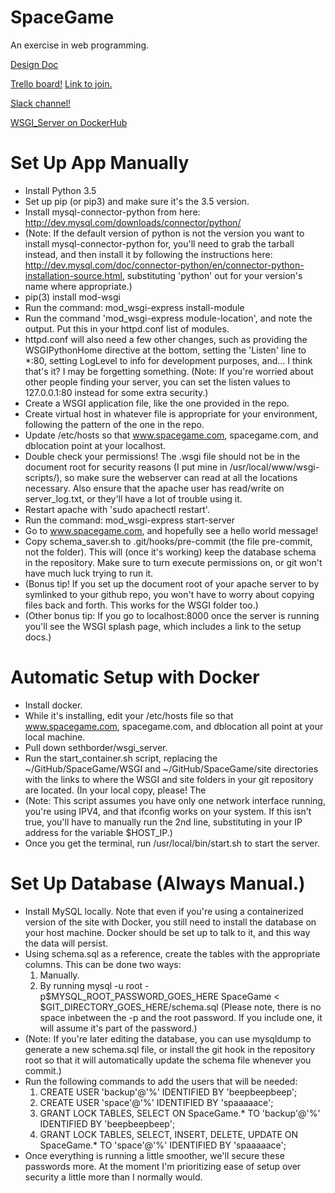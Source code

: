 # SpaceGame
An exercise in web programming.

[Design Doc](https://docs.google.com/document/d/1JXoDWlAkCuwvB_h88CZQTN37Kz0b176Fl4FXOW26tEo/edit?usp=sharing)

[Trello board!](https://trello.com/b/g4PNq8ho/space-game-main) [Link to join.](https://trello.com/invite/b/g4PNq8ho/1b7d45d6e9cba26c7bd632350a605df9/space-game-main)

[Slack channel!](https://spacegameproject.slack.com)

[WSGI_Server on DockerHub](https://hub.docker.com/r/sethborder/wsgi-server/)

# Set Up App Manually
* Install Python 3.5
* Set up pip (or pip3) and make sure it's the 3.5 version.
* Install mysql-connector-python from here: http://dev.mysql.com/downloads/connector/python/
* (Note: If the default version of python is not the version you want to install mysql-connector-python for, you'll need to grab the tarball instead, and then install it by following the instructions here: http://dev.mysql.com/doc/connector-python/en/connector-python-installation-source.html, substituting 'python' out for your version's name where appropriate.)
* pip(3) install mod-wsgi
* Run the command: mod_wsgi-express install-module
* Run the command 'mod_wsgi-express module-location', and note the output. Put this in your httpd.conf list of modules.
* httpd.conf will also need a few other changes, such as providing the WSGIPythonHome directive at the bottom, setting the 'Listen' line to *:80, setting LogLevel to info for development purposes, and... I think that's it? I may be forgetting something. (Note: If you're worried about other people finding your server, you can set the listen values to 127.0.0.1:80 instead for some extra security.)
* Create a WSGI application file, like the one provided in the repo.
* Create virtual host in whatever file is appropriate for your environment, following the pattern of the one in the repo.
* Update /etc/hosts so that www.spacegame.com, spacegame.com, and dblocation point at your localhost.
* Double check your permissions! The .wsgi file should not be in the document root for security reasons (I put mine in /usr/local/www/wsgi-scripts/), so make sure the webserver can read at all the locations necessary. Also ensure that the apache user has read/write on server_log.txt, or they'll have a lot of trouble using it.
* Restart apache with 'sudo apachectl restart'.
* Run the command: mod_wsgi-express start-server
* Go to www.spacegame.com, and hopefully see a hello world message!
* Copy schema_saver.sh to .git/hooks/pre-commit (the file pre-commit, not the folder). This will (once it's working) keep the database schema in the repository. Make sure to turn execute permissions on, or git won't have much luck trying to run it.
* (Bonus tip! If you set up the document root of your apache server to by symlinked to your github repo, you won't have to worry about copying files back and forth. This works for the WSGI folder too.)
* (Other bonus tip: If you go to localhost:8000 once the server is running you'll see the WSGI splash page, which includes a link to the setup docs.)

# Automatic Setup with Docker
* Install docker.
* While it's installing, edit your /etc/hosts file so that www.spacegame.com, spacegame.com, and dblocation all point at your local machine.
* Pull down sethborder/wsgi_server.
* Run the start_container.sh script, replacing the ~/GitHub/SpaceGame/WSGI and ~/GitHub/SpaceGame/site directories with the links to where the WSGI and site folders in your git repository are located. (In your local copy, please! The 
* (Note: This script assumes you have only one network interface running, you're using IPV4, and that ifconfig works on your system. If this isn't true, you'll have to manually run the 2nd line, substituting in your IP address for the variable $HOST_IP.)
* Once you get the terminal, run /usr/local/bin/start.sh to start the server.

# Set Up Database (Always Manual.)
* Install MySQL locally. Note that even if you're using a containerized version of the site with Docker, you still need to install the database on your host machine. Docker should be set up to talk to it, and this way the data will persist.
* Using schema.sql as a reference, create the tables with the appropriate columns. This can be done two ways:
  1. Manually.
  2. By running mysql -u root -p$MYSQL_ROOT_PASSWORD_GOES_HERE SpaceGame < $GIT_DIRECTORY_GOES_HERE/schema.sql (Please note, there is no space inbetween the -p and the root password. If you include one, it will assume it's part of the password.)
* (Note: If you're later editing the database, you can use mysqldump to generate a new schema.sql file, or install the git hook in the repository root so that it will automatically update the schema file whenever you commit.)
* Run the following commands to add the users that will be needed:
  1. CREATE USER 'backup'@'%' IDENTIFIED BY 'beepbeepbeep';
  2. CREATE USER 'space'@'%' IDENTIFIED BY 'spaaaaace';
  3. GRANT LOCK TABLES, SELECT ON SpaceGame.* TO 'backup'@'%' IDENTIFIED BY 'beepbeepbeep';
  4. GRANT LOCK TABLES, SELECT, INSERT, DELETE, UPDATE ON SpaceGame.* TO 'space'@'%' IDENTIFIED BY 'spaaaaace';
* Once everything is running a little smoother, we'll secure these passwords more. At the moment I'm prioritizing ease of setup over security a little more than I normally would.
